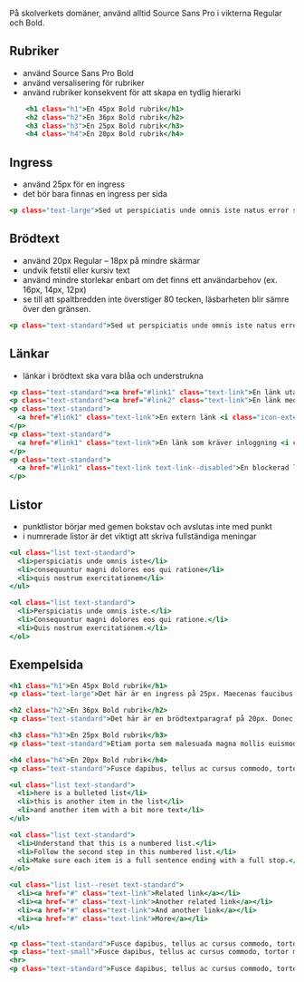 På skolverkets domäner, använd alltid Source Sans Pro i vikterna Regular och Bold.

## Rubriker

* använd Source Sans Pro Bold
* använd versalisering för rubriker
* använd rubriker konsekvent för att skapa en tydlig hierarki

```headlines.html
    <h1 class="h1">En 45px Bold rubrik</h1>
    <h2 class="h2">En 36px Bold rubrik</h2>
    <h3 class="h3">En 25px Bold rubrik</h3>
    <h4 class="h4">En 20px Bold rubrik</h4>
```

## Ingress

* använd 25px för en ingress
* det bör bara finnas en ingress per sida

```leading.html
<p class="text-large">Sed ut perspiciatis unde omnis iste natus error sit voluptatem accusantium doloremque laudantium, totam rem aperiam, eaque ipsa quae ab illo inventore veritatis et quasi architecto beatae vitae dicta sunt explicabo.</p>
```

## Brödtext

* använd 20px Regular – 18px på mindre skärmar
* undvik fetstil eller kursiv text
* använd mindre storlekar enbart om det finns ett användarbehov (ex. 16px, 14px, 12px)
* se till att spaltbredden inte överstiger 80 tecken, läsbarheten blir sämre över den gränsen.

```body.html
<p class="text-standard">Sed ut perspiciatis unde omnis iste natus error sit voluptatem accusantium doloremque laudantium, totam rem aperiam, eaque ipsa quae ab illo inventore veritatis accusantium doloremque laudantium, totam rem aperiam, eaque ipsa quae ab illo inventore veritatis et quasi architecto beatae vitae dicta sunt explicabo. Et quasi architecto beatae vitae dicta sunt explicabo. Sed ut perspiciatis unde omnis iste natus error sit voluptatem.</p>
```

## Länkar
* länkar i brödtext ska vara blåa och understrukna

```links.html
<p class="text-standard"><a href="#link1" class="text-link">En länk utan omgivande text</a></p>
<p class="text-standard"><a href="#link2" class="text-link">En länk med omgivande text</a> sed ut perspiciatis unde omnis iste natus error sit voluptatem accusantium</p>
<p class="text-standard">
  <a href="#link1" class="text-link">En extern länk <i class="icon-external"></i></a>
</p>
<p class="text-standard">
  <a href="#link1" class="text-link">En länk som kräver inloggning <i class="icon-lock"></i></a>
</p>
<p class="text-standard">
  <a href="#link1" class="text-link text-link--disabled">En blockerad länk</a>
</p>
```

## Listor
* punktlistor börjar med gemen bokstav och avslutas inte med punkt
* i numrerade listor är det viktigt att skriva fullständiga meningar

```lists.html
<ul class="list text-standard">
  <li>perspiciatis unde omnis iste</li>
  <li>consequuntur magni dolores eos qui ratione</li>
  <li>quis nostrum exercitationem</li>
</ul>

<ol class="list text-standard">
  <li>Perspiciatis unde omnis iste.</li>
  <li>Consequuntur magni dolores eos qui ratione.</li>
  <li>Quis nostrum exercitationem.</li>
</ol>
```

## Exempelsida

```page.html
<h1 class="h1">En 45px Bold rubrik</h1>
<p class="text-large">Det här är en ingress på 25px. Maecenas faucibus mollis interdum. Vivamus sagittis lacus vel augue laoreet rutrum faucibus dolor auctor. Integer posuere erat a ante venenatis dapibus posuere velit aliquet. Curabitur blandit tempus porttitor. Vestibulum id ligula porta felis euismod semper.</p>

<h2 class="h2">En 36px Bold rubrik</h2>
<p class="text-standard">Det här är en brödtextparagraf på 20px. Donec id elit non mi porta gravida at eget metus. Cum sociis natoque penatibus et magnis dis parturient montes, nascetur ridiculus mus. Duis mollis, est non commodo luctus, nisi erat porttitor ligula, eget lacinia odio sem nec elit. Donec sed odio dui. Aenean lacinia bibendum nulla sed consectetur. Aenean lacinia bibendum nulla sed consectetur. Sed posuere consectetur est at lobortis.</p>

<h3 class="h3">En 25px Bold rubrik</h3>
<p class="text-standard">Etiam porta sem malesuada magna mollis euismod. Praesent commodo cursus magna, vel scelerisque nisl consectetur et. Sed posuere consectetur est at lobortis. Maecenas faucibus mollis interdum. Vestibulum id ligula porta felis euismod semper. Donec id elit non mi porta gravida at eget metus.</p>

<h4 class="h4">En 20px Bold rubrik</h4>
<p class="text-standard">Fusce dapibus, tellus ac cursus commodo, tortor mauris condimentum nibh, ut fermentum massa justo sit amet risus. Donec sed odio dui. Donec id elit non mi porta gravida at eget metus. Nullam id dolor id nibh ultricies vehicula ut id elit. Nullam quis risus eget urna mollis ornare vel eu leo.</p>

<ul class="list text-standard">
  <li>here is a bulleted list</li>
  <li>this is another item in the list</li>
  <li>and another item with a bit more text</li>
</ul>

<ol class="list text-standard">
  <li>Understand that this is a numbered list.</li>
  <li>Follow the second step in this numbered list.</li>
  <li>Make sure each item is a full sentence ending with a full stop.</li>
</ol>

<ul class="list list--reset text-standard">
  <li><a href="#" class="text-link">Related link</a></li>
  <li><a href="#" class="text-link">Another related link</a></li>
  <li><a href="#" class="text-link">And another link</a></li>
  <li><a href="#" class="text-link">More</a></li>
</ul>

<p class="text-standard">Fusce dapibus, tellus ac cursus commodo, tortor mauris condimentum nibh, ut fermentum massa justo sit amet risus. Donec sed odio dui. Donec id elit non mi porta gravida at eget metus. Nullam id dolor id nibh ultricies vehicula ut id elit. Nullam quis risus eget urna mollis ornare vel eu leo.</p>
<p class="text-small">Fusce dapibus, tellus ac cursus commodo, tortor mauris condimentum nibh, ut fermentum massa justo sit amet risus. Donec sed odio dui. Donec id elit non mi porta gravida at eget metus. Nullam id dolor id nibh ultricies vehicula ut id elit. Nullam quis risus eget urna mollis ornare vel eu leo.</p>
<hr>
<p class="text-standard">Fusce dapibus, tellus ac cursus commodo, tortor mauris condimentum nibh, ut fermentum massa justo sit amet risus. Donec sed odio dui. Donec id elit non mi porta gravida at eget metus. Nullam id dolor id nibh ultricies vehicula ut id elit. Nullam quis risus eget urna mollis ornare vel eu leo.</p>
```
